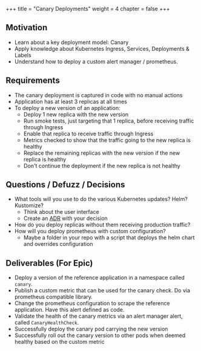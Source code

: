 +++
title = "Canary Deployments"
weight = 4
chapter = false
+++

## Motivation

* Learn about a key deployment model: Canary
* Apply knowledge about Kubernetes Ingress, Services, Deployments & Labels
* Understand how to deploy a custom alert manager / prometheus.

## Requirements

* The canary deployment is captured in code with no manual actions
* Application has at least 3 replicas at all times
* To deploy a new version of an application:
    * Deploy 1 new replica with the new version
    * Run smoke tests, just targeting that 1 replica, before receiving traffic through Ingress
    * Enable that replica to receive traffic through Ingress
    * Metrics checked to show that the traffic going to the new replica is healthy
    * Replace the remaining replicas with the new version if the new replica is healthy
    * Don't continue the deployment if the new replica is not healthy

## Questions / Defuzz / Decisions

* What tools will you use to do the various Kubernetes updates? Helm? Kustomize?
  * Think about the user interface
  * Create an [ADR](/core-engineer/adrs/) with your decision
* How do you deploy replicas without them receiving production traffic?
* How will you deploy prometheus with custom configuration?
    * Maybe a folder in your repo with a script that deploys the helm chart and overrides configuration

## Deliverables (For Epic)

- Deploy a version of the reference application in a namespace called `canary`.
- Publish a custom metric that can be used for the canary check. Do via prometheus compatible library.
- Change the prometheus configuration to scrape the reference application. Have this alert defined as code.
- Validate the health of the canary metrics via an alert manager alert, called `CanaryHealthCheck`.
- Successfully deploy the canary pod carrying the new version
- Successfully roll out the canary version to other pods when deemed healthy based on the custom metric